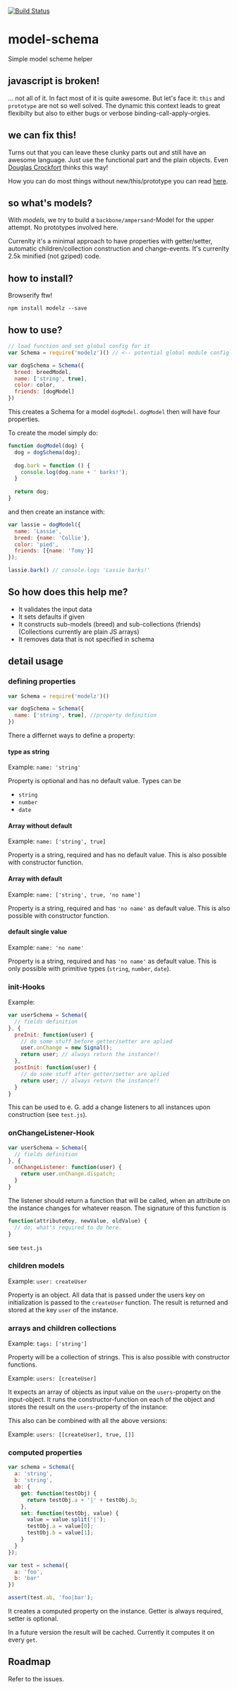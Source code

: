 [![Build Status](https://travis-ci.org/StephanHoyer/modelz.svg?branch=master)](https://travis-ci.org/StephanHoyer/modelz)

model-schema
============

Simple model scheme helper

javascript is broken!
---------------------

... not all of it. In fact most of it is quite awesome. But let's face it: `this` and `prototype` are not so well solved. The dynamic this context leads to great flexibilty but also to either bugs or verbose binding-call-apply-orgies.

we can fix this!
----------------

Turns out that you can leave these clunky parts out and still have an awesome language. Just use the functional part and the plain objects. Even [Douglas Crockfort](http://www.ustream.tv/recorded/46640057) thinks this way!

How you can do most things without new/this/prototype you can read [here](https://gist.github.com/StephanHoyer/3f0ecd395c24cc2e142f).

so what's models?
-----------------

With *models*, we try to build a `backbone/ampersand`-Model for the upper attempt. No prototypes involved here.

Currenlty it's a minimal approach to have properties with getter/setter, automatic children/collection construction and change-events. It's currenlty 2.5k minified (not gziped) code.

how to install?
---------------

Browserify ftw!

```shell
npm install modelz --save
```

how to use?
-----------

```javascript
// load function and set global config for it
var Schema = require('modelz')() // <-- potential global module config goes here

var dogSchema = Schema({
  breed: breedModel,
  name: ['string', true],
  color: color,
  friends: [dogModel]
})
```

This creates a Schema for a model `dogModel`. `dogModel` then will have four properties.

To create the model simply do:

```javascript
function dogModel(dog) {
  dog = dogSchema(dog);
  
  dog.bark = function () {
    console.log(dog.name + ' barks!');
  }
  
  return dog;
}
```

and then create an instance with: 
```javascript
var lassie = dogModel({
  name: 'Lassie',
  breed: {name: 'Collie'},
  color: 'pied',
  friends: [{name: 'Tomy'}]
});

lassie.bark() // console.logs 'Lassie barks!'
```

So how does this help me?
-------------------------

* It validates the input data
* It sets defaults if given
* It constructs sub-models (breed) and sub-collections (friends) (Collections currently are plain JS arrays)
* It removes data that is not specified in schema

detail usage
------------

### defining properties

```javascript
var Schema = require('modelz')()

var dogSchema = Schema({
  name: ['string', true], //property definition
})
```

There a differnet ways to define a property:

#### type as string

Example: `name: 'string'`

Property is optional and has no default value. Types can be
* `string`
* `number`
* `date`


#### Array without default

Example: `name: ['string', true]`

Property is a string, required and has no default value. This is also possible
with constructor function.

#### Array with default

Example: `name: ['string', true, 'no name']`

Property is a string, required and has `'no name'` as default value. This is
also possible with constructor function.

#### default single value

Example: `name: 'no name'`

Property is a string, required and has `'no name'` as default value. This is
only possible with primitive types (`string`, `number`, `date`).

### init-Hooks

Example:
```javascript
var userSchema = Schema({
  // fields definition
}, {
  preInit: function(user) {
    // do some stuff before getter/setter are aplied
    user.onChange = new Signal();
    return user; // always return the instance!!
  },
  postInit: function(user) {
    // do some stuff after getter/setter are aplied
    return user; // always return the instance!!
  }
}
```

This can be used to e. G. add a change listeners to all instances upon
construction (see `test.js`).

### onChangeListener-Hook

```javascript
var userSchema = Schema({
  // fields definition
}, {
  onChangeListener: function(user) {
    return user.onChange.dispatch;
  }
}
```

The listener should return a function that will be called, when an attribute on
the instance changes for whatever reason. The signature of this function is

```javascript
function(attributeKey, newValue, oldValue) {
  // do, what's required to do here.
}
```

see `test.js`

### children models

Example: `user: createUser`

Property is an object. All data that is passed under the users key on
initialization is passed to the `createUser` function. The result is returned
and stored at the key `user` of the instance.

### arrays and children collections

Example: `tags: ['string']`

Property will be a collection of strings. This is also possible with constructor
functions. 

Example: `users: [createUser]`

It expects an array of objects as input value on the `users`-property
on the input-object. It runs the constructor-function on each of the object and
stores the result on the `users`-property of the instance:

This also can be combined with all the above versions:

Example: `users: [[createUser], true, []]`

### computed properties

```javascript
var schema = Schema({
  a: 'string',
  b: 'string',
  ab: {
    get: function(testObj) {
      return testObj.a + '|' + testObj.b;
    },
    set: function(testObj, value) {
      value = value.split('|');
      testObj.a = value[0];
      testObj.b = value[1];
    }
  }
});

var test = schema({
  a: 'foo',
  b: 'bar'
})

assert(test.ab, 'foo|bar');
```

It creates a computed property on the instance. Getter is always required,
setter is optional.

In a future version the result will be cached. Currently it computes it on
every `get`.

Roadmap
-------

Refer to the issues.
